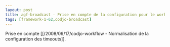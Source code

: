 ```yaml
---
layout: post
title: agf-broadcast - Prise en compte de la configuration pour le workflow
tags: [framework-1-62,codjo-broadcast]
---
```

Prise en compte [[/2008/09/17/codjo-workflow - Normalisation de la configuration des timeouts]].
